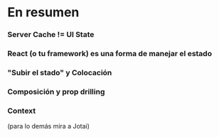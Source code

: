 


# En resumen

### Server Cache != UI State 

### React (o tu framework) es una forma de manejar el estado 

### "Subir el stado" y Colocación

### Composición y prop drilling

### Context 

(para lo demás mira a Jotai)